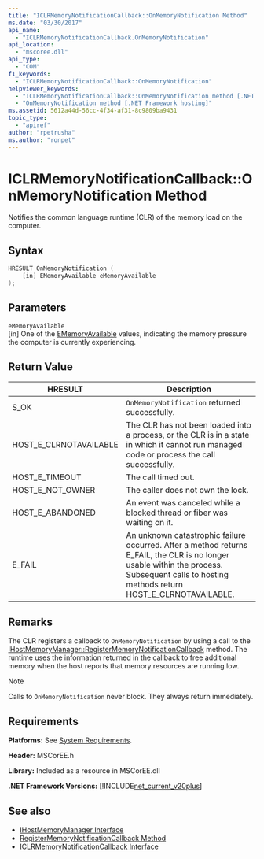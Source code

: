 ```yaml
---
title: "ICLRMemoryNotificationCallback::OnMemoryNotification Method"
ms.date: "03/30/2017"
api_name: 
  - "ICLRMemoryNotificationCallback.OnMemoryNotification"
api_location: 
  - "mscoree.dll"
api_type: 
  - "COM"
f1_keywords: 
  - "ICLRMemoryNotificationCallback::OnMemoryNotification"
helpviewer_keywords: 
  - "ICLRMemoryNotificationCallback::OnMemoryNotification method [.NET Framework hosting]"
  - "OnMemoryNotification method [.NET Framework hosting]"
ms.assetid: 5612a44d-56cc-4f34-af31-8c9809ba9431
topic_type: 
  - "apiref"
author: "rpetrusha"
ms.author: "ronpet"
---
```

# ICLRMemoryNotificationCallback::OnMemoryNotification Method
Notifies the common language runtime (CLR) of the memory load on the computer.  
  
## Syntax  
  
```cpp  
HRESULT OnMemoryNotification (  
    [in] EMemoryAvailable eMemoryAvailable  
);  
```  
  
## Parameters  
 `eMemoryAvailable`  
 [in] One of the [EMemoryAvailable](../../../../docs/framework/unmanaged-api/hosting/ememoryavailable-enumeration.md) values, indicating the memory pressure the computer is currently experiencing.  
  
## Return Value  
  
|HRESULT|Description|  
|-------------|-----------------|  
|S_OK|`OnMemoryNotification` returned successfully.|  
|HOST_E_CLRNOTAVAILABLE|The CLR has not been loaded into a process, or the CLR is in a state in which it cannot run managed code or process the call successfully.|  
|HOST_E_TIMEOUT|The call timed out.|  
|HOST_E_NOT_OWNER|The caller does not own the lock.|  
|HOST_E_ABANDONED|An event was canceled while a blocked thread or fiber was waiting on it.|  
|E_FAIL|An unknown catastrophic failure occurred. After a method returns E_FAIL, the CLR is no longer usable within the process. Subsequent calls to hosting methods return HOST_E_CLRNOTAVAILABLE.|  
  
## Remarks  
 The CLR registers a callback to `OnMemoryNotification` by using a call to the [IHostMemoryManager::RegisterMemoryNotificationCallback](../../../../docs/framework/unmanaged-api/hosting/ihostmemorymanager-registermemorynotificationcallback-method.md) method. The runtime uses the information returned in the callback to free additional memory when the host reports that memory resources are running low.  
  
> [!NOTE]
>  Calls to `OnMemoryNotification` never block. They always return immediately.  
  
## Requirements  
 **Platforms:** See [System Requirements](../../../../docs/framework/get-started/system-requirements.md).  
  
 **Header:** MSCorEE.h  
  
 **Library:** Included as a resource in MSCorEE.dll  
  
 **.NET Framework Versions:** [!INCLUDE[net_current_v20plus](../../../../includes/net-current-v20plus-md.md)]  
  
## See also

- [IHostMemoryManager Interface](../../../../docs/framework/unmanaged-api/hosting/ihostmemorymanager-interface.md)
- [RegisterMemoryNotificationCallback Method](../../../../docs/framework/unmanaged-api/hosting/ihostmemorymanager-registermemorynotificationcallback-method.md)
- [ICLRMemoryNotificationCallback Interface](../../../../docs/framework/unmanaged-api/hosting/iclrmemorynotificationcallback-interface.md)
